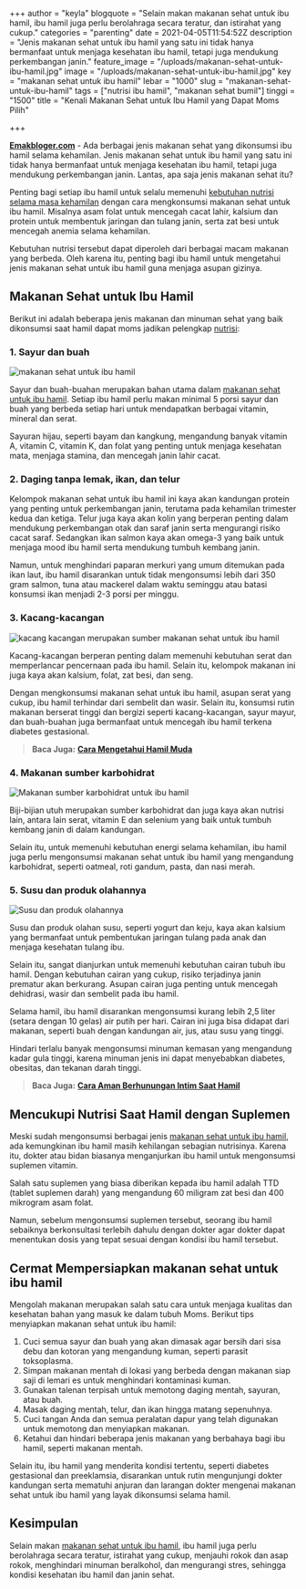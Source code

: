 +++
author = "keyla"
blogquote = "Selain makan makanan sehat untuk ibu hamil, ibu hamil juga perlu berolahraga secara teratur, dan istirahat yang cukup."
categories = "parenting"
date = 2021-04-05T11:54:52Z
description = "Jenis makanan sehat untuk ibu hamil yang satu ini tidak hanya bermanfaat untuk menjaga kesehatan ibu hamil, tetapi juga mendukung perkembangan janin."
feature_image = "/uploads/makanan-sehat-untuk-ibu-hamil.jpg"
image = "/uploads/makanan-sehat-untuk-ibu-hamil.jpg"
key = "makanan sehat untuk ibu hamil"
lebar = "1000"
slug = "makanan-sehat-untuk-ibu-hamil"
tags = ["nutrisi ibu hamil", "makanan sehat bumil"]
tinggi = "1500"
title = "Kenali Makanan Sehat untuk Ibu Hamil yang Dapat Moms Pilih"

+++

[**Emakbloger.com**](/) - Ada berbagai jenis makanan sehat yang dikonsumsi ibu hamil selama kehamilan. Jenis makanan sehat untuk ibu hamil yang satu ini tidak hanya bermanfaat untuk menjaga kesehatan ibu hamil, tetapi juga mendukung perkembangan janin. Lantas, apa saja jenis makanan sehat itu?

Penting bagi setiap ibu hamil untuk selalu memenuhi [kebutuhan nutrisi selama masa kehamilan](/tags/nutrisi-ibu-hamil) dengan cara mengkonsumsi makanan sehat untuk ibu hamil. Misalnya asam folat untuk mencegah cacat lahir, kalsium dan protein untuk membentuk jaringan dan tulang janin, serta zat besi untuk mencegah anemia selama kehamilan.

Kebutuhan nutrisi tersebut dapat diperoleh dari berbagai macam makanan yang berbeda. Oleh karena itu, penting bagi ibu hamil untuk mengetahui jenis makanan sehat untuk ibu hamil guna menjaga asupan gizinya.

## Makanan Sehat untuk Ibu Hamil

Berikut ini adalah beberapa jenis makanan dan minuman sehat yang baik dikonsumsi saat hamil dapat moms jadikan pelengkap [nutrisi](/tags/nutrisi-ibu-hamil):

### 1. Sayur dan buah

![makanan sehat untuk ibu hamil](/uploads/sayur-dan-buah.jpg "sayur dan buah")

Sayur dan buah-buahan merupakan bahan utama dalam [makanan sehat untuk ibu hamil](/tags/makanan-sehat-bumil). Setiap ibu hamil perlu makan minimal 5 porsi sayur dan buah yang berbeda setiap hari untuk mendapatkan berbagai vitamin, mineral dan serat.

Sayuran hijau, seperti bayam dan kangkung, mengandung banyak vitamin A, vitamin C, vitamin K, dan folat yang penting untuk menjaga kesehatan mata, menjaga stamina, dan mencegah janin lahir cacat.

### 2. Daging tanpa lemak, ikan, dan telur

Kelompok makanan sehat untuk ibu hamil ini kaya akan kandungan protein yang penting untuk perkembangan janin, terutama pada kehamilan trimester kedua dan ketiga. Telur juga kaya akan kolin yang berperan penting dalam mendukung perkembangan otak dan saraf janin serta mengurangi risiko cacat saraf. Sedangkan ikan salmon kaya akan omega-3 yang baik untuk menjaga mood ibu hamil serta mendukung tumbuh kembang janin.

Namun, untuk menghindari paparan merkuri yang umum ditemukan pada ikan laut, ibu hamil disarankan untuk tidak mengonsumsi lebih dari 350 gram salmon, tuna atau mackerel dalam waktu seminggu atau batasi konsumsi ikan menjadi 2-3 porsi per minggu.

### 3. Kacang-kacangan

![kacang kacangan merupakan sumber makanan sehat untuk ibu hamil](/uploads/kacang-kacangan.jpg "kacang kacangan")

Kacang-kacangan berperan penting dalam memenuhi kebutuhan serat dan memperlancar pencernaan pada ibu hamil. Selain itu, kelompok makanan ini juga kaya akan kalsium, folat, zat besi, dan seng.

Dengan mengkonsumsi makanan sehat untuk ibu hamil, asupan serat yang cukup, ibu hamil terhindar dari sembelit dan wasir. Selain itu, konsumsi rutin makanan berserat tinggi dan bergizi seperti kacang-kacangan, sayur mayur, dan buah-buahan juga bermanfaat untuk mencegah ibu hamil terkena diabetes gestasional.

> **Baca Juga:** [**Cara Mengetahui Hamil Muda**](https://www.emakbloger.com/ciri-ciri-hamil-muda/)

### 4. Makanan sumber karbohidrat

![Makanan sumber karbohidrat untuk ibu hamil](/uploads/makanan-sumber-karbohidrat.jpg "Makanan sumber karbohidrat")

Biji-bijian utuh merupakan sumber karbohidrat dan juga kaya akan nutrisi lain, antara lain serat, vitamin E dan selenium yang baik untuk tumbuh kembang janin di dalam kandungan.

Selain itu, untuk memenuhi kebutuhan energi selama kehamilan, ibu hamil juga perlu mengonsumsi makanan sehat untuk ibu hamil yang mengandung karbohidrat, seperti oatmeal, roti gandum, pasta, dan nasi merah.

### 5. Susu dan produk olahannya

![Susu dan produk olahannya](/uploads/5.jpg "Susu dan produk olahannya")

Susu dan produk olahan susu, seperti yogurt dan keju, kaya akan kalsium yang bermanfaat untuk pembentukan jaringan tulang pada anak dan menjaga kesehatan tulang ibu.

Selain itu, sangat dianjurkan untuk memenuhi kebutuhan cairan tubuh ibu hamil. Dengan kebutuhan cairan yang cukup, risiko terjadinya janin prematur akan berkurang. Asupan cairan juga penting untuk mencegah dehidrasi, wasir dan sembelit pada ibu hamil.

Selama hamil, ibu hamil disarankan mengonsumsi kurang lebih 2,5 liter (setara dengan 10 gelas) air putih per hari. Cairan ini juga bisa didapat dari makanan, seperti buah dengan kandungan air, jus, atau susu yang tinggi.

Hindari terlalu banyak mengonsumsi minuman kemasan yang mengandung kadar gula tinggi, karena minuman jenis ini dapat menyebabkan diabetes, obesitas, dan tekanan darah tinggi.

> **Baca Juga:** [**Cara Aman Berhunungan Intim Saat Hamil**](https://www.emakbloger.com/berhubungan-intim-saat-hamil/)

## Mencukupi Nutrisi Saat Hamil dengan Suplemen

Meski sudah mengonsumsi berbagai jenis [makanan sehat untuk ibu hamil](/tags/makanan-sehat-bumil), ada kemungkinan ibu hamil masih kehilangan sebagian nutrisinya. Karena itu, dokter atau bidan biasanya menganjurkan ibu hamil untuk mengonsumsi suplemen vitamin.

Salah satu suplemen yang biasa diberikan kepada ibu hamil adalah TTD (tablet suplemen darah) yang mengandung 60 miligram zat besi dan 400 mikrogram asam folat.

Namun, sebelum mengonsumsi suplemen tersebut, seorang ibu hamil sebaiknya berkonsultasi terlebih dahulu dengan dokter agar dokter dapat menentukan dosis yang tepat sesuai dengan kondisi ibu hamil tersebut.

## Cermat Mempersiapkan makanan sehat untuk ibu hamil

Mengolah makanan merupakan salah satu cara untuk menjaga kualitas dan kesehatan bahan yang masuk ke dalam tubuh Moms. Berikut tips menyiapkan makanan sehat untuk ibu hamil:

1. Cuci semua sayur dan buah yang akan dimasak agar bersih dari sisa debu dan kotoran yang mengandung kuman, seperti parasit toksoplasma.
2. Simpan makanan mentah di lokasi yang berbeda dengan makanan siap saji di lemari es untuk menghindari kontaminasi kuman.
3. Gunakan talenan terpisah untuk memotong daging mentah, sayuran, atau buah.
4. Masak daging mentah, telur, dan ikan hingga matang sepenuhnya.
5. Cuci tangan Anda dan semua peralatan dapur yang telah digunakan untuk memotong dan menyiapkan makanan.
6. Ketahui dan hindari beberapa jenis makanan yang berbahaya bagi ibu hamil, seperti makanan mentah.

Selain itu, ibu hamil yang menderita kondisi tertentu, seperti diabetes gestasional dan preeklamsia, disarankan untuk rutin mengunjungi dokter kandungan serta mematuhi anjuran dan larangan dokter mengenai makanan sehat untuk ibu hamil yang layak dikonsumsi selama hamil.

## Kesimpulan

Selain makan [makanan sehat untuk ibu hamil](/tags/makanan-sehat-bumil), ibu hamil juga perlu berolahraga secara teratur, istirahat yang cukup, menjauhi rokok dan asap rokok, menghindari minuman beralkohol, dan mengurangi stres, sehingga kondisi kesehatan ibu hamil dan janin sehat.
